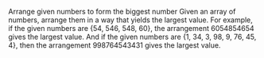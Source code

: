 Arrange given numbers to form the biggest number
Given an array of numbers, arrange them in a way that yields the largest value. For example, if the given numbers are {54, 546, 548, 60}, the arrangement 6054854654 gives the largest value. 
And if the given numbers are {1, 34, 3, 98, 9, 76, 45, 4}, then the arrangement 998764543431 gives the largest value.
